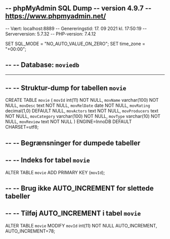 -- phpMyAdmin SQL Dump
-- version 4.9.7
-- https://www.phpmyadmin.net/
--
-- Vært: localhost:8889
-- Genereringstid: 17. 09 2021 kl. 17:50:19
-- Serverversion: 5.7.32
-- PHP-version: 7.4.12

SET SQL_MODE = "NO_AUTO_VALUE_ON_ZERO";
SET time_zone = "+00:00";

--
-- Database: `moviedb`
--

-- --------------------------------------------------------

--
-- Struktur-dump for tabellen `movie`
--

CREATE TABLE `movie` (
  `movId` int(11) NOT NULL,
  `movName` varchar(100) NOT NULL,
  `movDesc` text NOT NULL,
  `movRelDate` date NOT NULL,
  `movRating` decimal(1,0) DEFAULT NULL,
  `movActors` text NOT NULL,
  `movProducers` text NOT NULL,
  `movCategory` varchar(100) NOT NULL,
  `movType` varchar(10) NOT NULL,
  `movReview` text NOT NULL
) ENGINE=InnoDB DEFAULT CHARSET=utf8;

--
-- Begrænsninger for dumpede tabeller
--

--
-- Indeks for tabel `movie`
--
ALTER TABLE `movie`
  ADD PRIMARY KEY (`movId`);

--
-- Brug ikke AUTO_INCREMENT for slettede tabeller
--

--
-- Tilføj AUTO_INCREMENT i tabel `movie`
--
ALTER TABLE `movie`
  MODIFY `movId` int(11) NOT NULL AUTO_INCREMENT, AUTO_INCREMENT=78;
